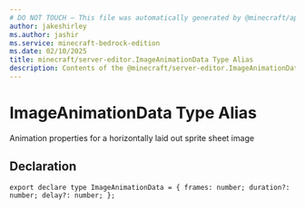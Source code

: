 ```yaml
---
# DO NOT TOUCH — This file was automatically generated by @minecraft/api-docs-generator, to report problems file an issue at https://github.com/Mojang/minecraft-scripting-libraries
author: jakeshirley
ms.author: jashir
ms.service: minecraft-bedrock-edition
ms.date: 02/10/2025
title: minecraft/server-editor.ImageAnimationData Type Alias
description: Contents of the @minecraft/server-editor.ImageAnimationData type alias.
---
```

# ImageAnimationData Type Alias

Animation properties for a horizontally laid out sprite sheet image

## Declaration
`export declare type ImageAnimationData = {
    frames: number;
    duration?: number;
    delay?: number;
};`
